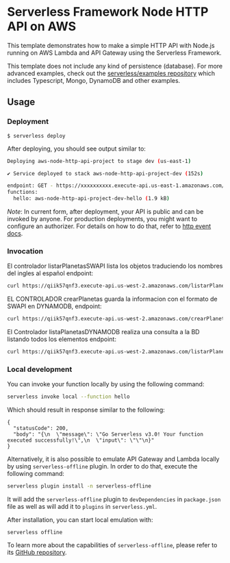 <!--
title: 'AWS Simple HTTP Endpoint example in NodeJS'
description: 'This template demonstrates how to make a simple HTTP API with Node.js running on AWS Lambda and API Gateway using the Serverless Framework.'
layout: Doc
framework: v3
platform: AWS
language: nodeJS
authorLink: 'https://github.com/serverless'
authorName: 'Serverless, inc.'
authorAvatar: 'https://avatars1.githubusercontent.com/u/13742415?s=200&v=4'
-->

<!-- 

El controlador listarPlanetasSWAPI lista los objetos traduciendo los nombres del ingles al español

EL CONTROLADOR crearPlanetas guarda la informacion con el formato de SWAPI en DYNAMODB 

El Controlador listaPlanetasDYNAMODB realiza una consulta a la BD listando todos los elementos

-->





# Serverless Framework Node HTTP API on AWS

This template demonstrates how to make a simple HTTP API with Node.js running on AWS Lambda and API Gateway using the Serverless Framework.

This template does not include any kind of persistence (database). For more advanced examples, check out the [serverless/examples repository](https://github.com/serverless/examples/) which includes Typescript, Mongo, DynamoDB and other examples.

## Usage

### Deployment

```
$ serverless deploy
```

After deploying, you should see output similar to:

```bash
Deploying aws-node-http-api-project to stage dev (us-east-1)

✔ Service deployed to stack aws-node-http-api-project-dev (152s)

endpoint: GET - https://xxxxxxxxxx.execute-api.us-east-1.amazonaws.com/
functions:
  hello: aws-node-http-api-project-dev-hello (1.9 kB)
```

_Note_: In current form, after deployment, your API is public and can be invoked by anyone. For production deployments, you might want to configure an authorizer. For details on how to do that, refer to [http event docs](https://www.serverless.com/framework/docs/providers/aws/events/apigateway/).

### Invocation
El controlador listarPlanetasSWAPI lista los objetos traduciendo los nombres del ingles al español endpoint:

```bash
curl https://qiik57qnf3.execute-api.us-west-2.amazonaws.com/listarPlanetasSWAPI
```

EL CONTROLADOR crearPlanetas guarda la informacion con el formato de SWAPI en DYNAMODB, endpoint:
```bash
curl https://qiik57qnf3.execute-api.us-west-2.amazonaws.com/crearPlaneta
```

El Controlador listaPlanetasDYNAMODB realiza una consulta a la BD listando todos los elementos endpoint:
```bash
curl https://qiik57qnf3.execute-api.us-west-2.amazonaws.com/listarPlanetasDynamoDB
```

### Local development

You can invoke your function locally by using the following command:

```bash
serverless invoke local --function hello
```

Which should result in response similar to the following:

```
{
  "statusCode": 200,
  "body": "{\n  \"message\": \"Go Serverless v3.0! Your function executed successfully!\",\n  \"input\": \"\"\n}"
}
```


Alternatively, it is also possible to emulate API Gateway and Lambda locally by using `serverless-offline` plugin. In order to do that, execute the following command:

```bash
serverless plugin install -n serverless-offline
```

It will add the `serverless-offline` plugin to `devDependencies` in `package.json` file as well as will add it to `plugins` in `serverless.yml`.

After installation, you can start local emulation with:

```
serverless offline
```

To learn more about the capabilities of `serverless-offline`, please refer to its [GitHub repository](https://github.com/dherault/serverless-offline).
